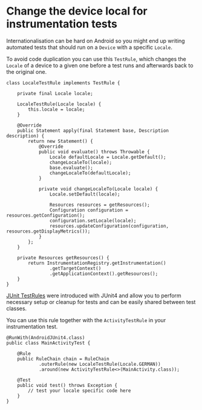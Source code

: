 Change the device local for instrumentation tests
===================

Internationalisation can be hard on Android so you might end up writing automated tests that should run on a `Device` with a specific `Locale`.

To avoid code duplication you can use this `TestRule`, which changes the `Locale` of a device to a given one before a test runs and afterwards back to the original one.

```
class LocaleTestRule implements TestRule {

    private final Locale locale;

    LocaleTestRule(Locale locale) {
        this.locale = locale;
    }

    @Override
    public Statement apply(final Statement base, Description description) {
        return new Statement() {
            @Override
            public void evaluate() throws Throwable {
                Locale defaultLocale = Locale.getDefault();
                changeLocaleTo(locale);
                base.evaluate();
                changeLocaleTo(defaultLocale);
            }

            private void changeLocaleTo(Locale locale) {
                Locale.setDefault(locale);

                Resources resources = getResources();
                Configuration configuration = resources.getConfiguration();
                configuration.setLocale(locale);
                resources.updateConfiguration(configuration, resources.getDisplayMetrics());
            }
        };
    }

    private Resources getResources() {
        return InstrumentationRegistry.getInstrumentation()
                .getTargetContext()
                .getApplicationContext().getResources();
    }
}
```

[JUnit TestRules](http://junit.org/junit4/javadoc/4.12/org/junit/rules/TestRule.html) were introduced with JUnit4 and allow you to perform necessary setup or cleanup for tests and can be easily shared between test classes.

You can use this rule together with the `ActivityTestRule` in your instrumentation test.

```
@RunWith(AndroidJUnit4.class)
public class MainActivityTest {

    @Rule
    public RuleChain chain = RuleChain
            .outerRule(new LocaleTestRule(Locale.GERMAN))
            .around(new ActivityTestRule<>(MainActivity.class));

    @Test
    public void test() throws Exception {
        // test your locale specific code here
    }
}
```
